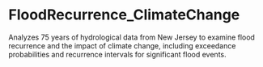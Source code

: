 # FloodRecurrence_ClimateChange
Analyzes 75 years of hydrological data from New Jersey to examine flood recurrence and the impact of climate change, including exceedance probabilities and recurrence intervals for significant flood events.

